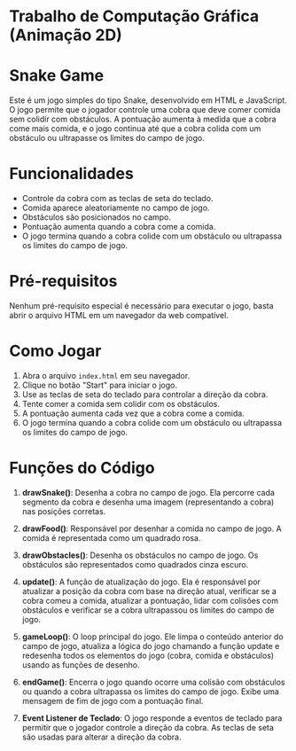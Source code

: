 # Trabalho de Computação Gráfica (Animação 2D)

# Snake Game

Este é um jogo simples do tipo Snake, desenvolvido em HTML e JavaScript. O jogo permite que o jogador controle uma cobra que deve comer comida sem colidir com obstáculos. A pontuação aumenta à medida que a cobra come mais comida, e o jogo continua até que a cobra colida com um obstáculo ou ultrapasse os limites do campo de jogo.

# Funcionalidades

- Controle da cobra com as teclas de seta do teclado.
- Comida aparece aleatoriamente no campo de jogo.
- Obstáculos são posicionados no campo.
- Pontuação aumenta quando a cobra come a comida.
- O jogo termina quando a cobra colide com um obstáculo ou ultrapassa os limites do campo de jogo.

# Pré-requisitos

Nenhum pré-requisito especial é necessário para executar o jogo,  basta abrir o arquivo HTML em um navegador da web compatível.

# Como Jogar

1. Abra o arquivo `index.html` em seu navegador.
2. Clique no botão "Start" para iniciar o jogo.
3. Use as teclas de seta do teclado para controlar a direção da cobra.
4. Tente comer a comida sem colidir com os obstáculos.
5. A pontuação aumenta cada vez que a cobra come a comida.
6. O jogo termina quando a cobra colide com um obstáculo ou ultrapassa os limites do campo de jogo.

# Funções do Código

1. **drawSnake()**: Desenha a cobra no campo de jogo. Ela percorre cada segmento da cobra e desenha uma imagem (representando a cobra) nas posições corretas.

2. **drawFood()**: Responsável por desenhar a comida no campo de jogo. A comida é representada como um quadrado rosa.

3. **drawObstacles()**: Desenha os obstáculos no campo de jogo. Os obstáculos são representados como quadrados cinza escuro.

4. **update()**: A função de atualização do jogo. Ela é responsável por atualizar a posição da cobra com base na direção atual, verificar se a cobra comeu a comida, atualizar a pontuação, lidar com colisões com obstáculos e verificar se a cobra ultrapassou os limites do campo de jogo.

5. **gameLoop()**: O loop principal do jogo. Ele limpa o conteúdo anterior do campo de jogo, atualiza a lógica do jogo chamando a função update e redesenha todos os elementos do jogo (cobra, comida e obstáculos) usando as funções de desenho.

6. **endGame()**: Encerra o jogo quando ocorre uma colisão com obstáculos ou quando a cobra ultrapassa os limites do campo de jogo. Exibe uma mensagem de fim de jogo com a pontuação final.

7. **Event Listener de Teclado**: O jogo responde a eventos de teclado para permitir que o jogador controle a direção da cobra. As teclas de seta são usadas para alterar a direção da cobra.




